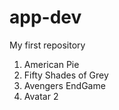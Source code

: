 # app-dev
My first repository

1. American Pie
2. Fifty Shades of Grey
3. Avengers EndGame
4. Avatar 2
